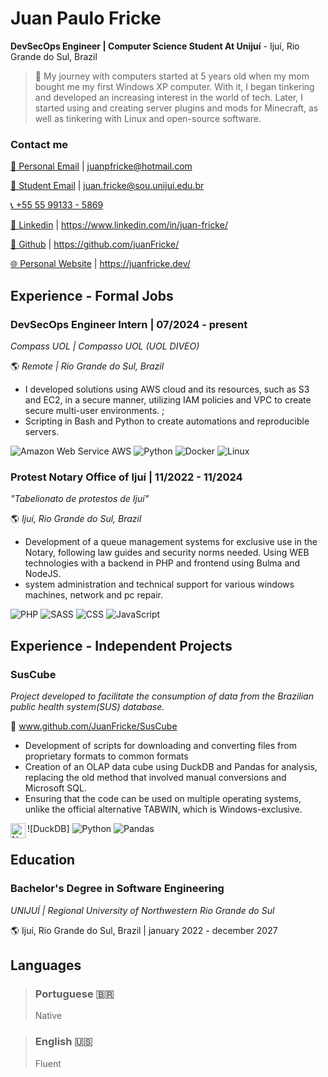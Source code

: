 # Juan Paulo Fricke

**DevSecOps Engineer | Computer Science Student At Unijuí** - Ijuí, Rio Grande do Sul, Brazil

> 👋 My journey with computers started at 5 years old when my mom bought me my first Windows XP computer. With it, I began tinkering and developed an increasing interest in the world of tech. Later, I started using and creating server plugins and mods for Minecraft, as well as tinkering with Linux and open-source software.

### **Contact me**
[📧 Personal Email](mailto:juanpfricke@hotmail.com) | juanpfricke@hotmail.com

[📧 Student Email](mailto:juan.fricke@sou.unijui.edu.br) | juan.fricke@sou.unijui.edu.br

[📞 +55 55 99133 - 5869](tel:5555991335869)


[🔗 Linkedin](https://www.linkedin.com/in/juan-fricke/) | https://www.linkedin.com/in/juan-fricke/

[👾 Github](https://github.com/juanFricke/) | https://github.com/juanFricke/ 

[🌐 Personal Website](https://juanfricke.dev/) | https://juanfricke.dev/

## Experience - Formal Jobs

### **DevSecOps Engineer Intern** | 07/2024 - present
*Compass UOL | Compasso UOL (UOL DIVEO)*

🌎 *Remote | Rio Grande do Sul, Brazil*
- I developed solutions using AWS cloud and its resources, such as S3 and EC2, in a secure manner, utilizing IAM policies and VPC to create secure multi-user environments. ;
- Scripting in Bash and Python to create automations and reproducible servers.

![Amazon Web Service AWS](https://img.shields.io/badge/Amazon_AWS-232F3E?style=for-the-badge&logo=amazon-aws&logoColor=white)
![Python](https://img.shields.io/badge/Python-3776AB?style=for-the-badge&logo=python&logoColor=white) 
![Docker](https://img.shields.io/badge/Docker-2CA5E0?style=for-the-badge&logo=docker&logoColor=white)
![Linux](https://img.shields.io/badge/Linux-FCC624?style=for-the-badge&logo=linux&logoColor=black)

### **Protest Notary Office of Ijuí** |  11/2022 - 11/2024
*"Tabelionato de protestos de Ijuí"*

🌎 *Ijuí, Rio Grande do Sul, Brazil*
- Development of a queue management systems for exclusive use in the Notary, following law guides and security norms needed. Using WEB technologies with a backend in PHP and frontend using Bulma and NodeJS.
- system administration and technical support for various windows machines, network and pc repair.

![PHP](https://img.shields.io/badge/PHP-777BB4?style=for-the-badge&logo=php&logoColor=white) 
![SASS](https://img.shields.io/badge/Sass-CC6699?style=for-the-badge&logo=sass&logoColor=white)
![CSS](https://img.shields.io/badge/CSS3-1572B6?style=for-the-badge&logo=css3&logoColor=white)
![JavaScript](https://img.shields.io/badge/JavaScript-323330?style=for-the-badge&logo=javascript&logoColor=F7DF1E)

## Experience - Independent Projects

### SusCube 
*Project developed to facilitate the consumption of data from the Brazilian public health system(SUS) database.*

🔗 www.github.com/JuanFricke/SusCube

 - Development of scripts for downloading and converting files from proprietary formats to common formats
 - Creation of an OLAP data cube using DuckDB and Pandas for analysis, replacing the old method that involved manual conversions and Microsoft SQL.
 - Ensuring that the code can be used on multiple operating systems, unlike the official alternative TABWIN, which is Windows-exclusive.

![DuckDB]<img src="https://cdn.simpleicons.org/duckdb/000/fff" alt="Node" align=left width=24>
![Python](https://img.shields.io/badge/Python-3776AB?style=for-the-badge&logo=python&logoColor=white) 
![Pandas](https://img.shields.io/badge/Pandas-2C2D72?style=for-the-badge&logo=pandas&logoColor=white)


## Education

### **Bachelor's Degree in Software Engineering**

*UNIJUÍ | Regional University of Northwestern Rio Grande do Sul*

🌎 Ijuí, Rio Grande do Sul, Brazil | january 2022 - december 2027


## Languages
>### **Portuguese 🇧🇷**
>Native

>### **English 🇺🇸**
>Fluent 
